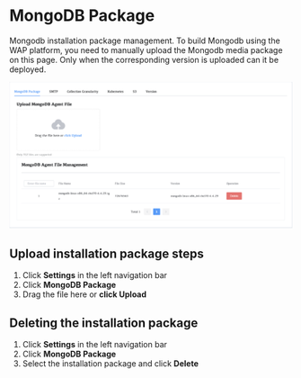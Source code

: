 # MongoDB Package

Mongodb installation package management. To build Mongodb using the WAP platform, you need to manually upload the Mongodb media package on this page. Only when the corresponding version is uploaded can it be deployed.



![MongoDBPackage](../../images/whaleal-platform-Images/13-setting/mongodb-package.png)

## Upload installation package steps

1. Click **Settings** in the left navigation bar
2. Click **MongoDB Package**
3. Drag the file here or **click Upload**



## Deleting the installation package

1. Click **Settings** in the left navigation bar
2. Click **MongoDB Package**
3. Select the installation package and click **Delete**

